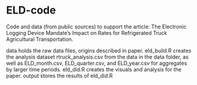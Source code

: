 # ELD-code
Code and data (from public sources) to support the article: The Electronic Logging Device Mandate’s Impact on Rates for Refrigerated Truck Agricultural Transportation.

data holds the raw data files, origins described in paper.
eld_build.R creates the analysis dataset rtruck_analysis.csv from the data in the data folder, as well as ELD_month.csv, ELD_quarter.csv, and ELD_year.csv for aggregates by larger time periods. 
eld_did.R creates the visuals and analysis for the paper.
output stores the results of eld_did.R
